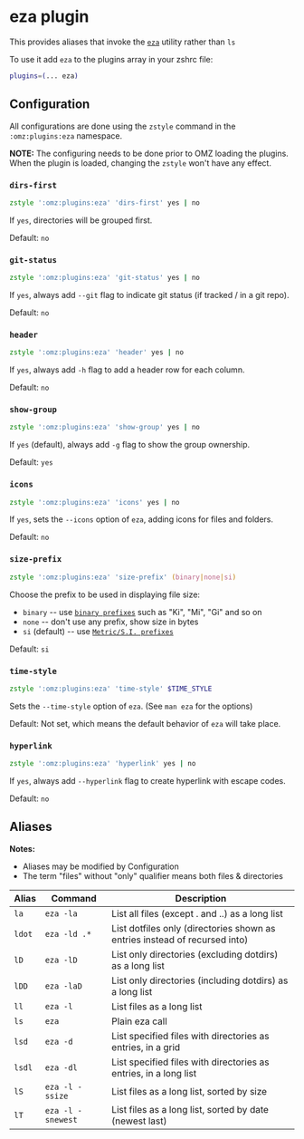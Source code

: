 # eza plugin

This provides aliases that invoke the
[`eza`](HTTPS://GitHub.Com/eza-community/eza) utility rather than `ls`

To use it add `eza` to the plugins array in your zshrc file:

```zsh
plugins=(... eza)
```

## Configuration

All configurations are done using the `zstyle` command in the `:omz:plugins:eza`
namespace.

**NOTE:** The configuring needs to be done prior to OMZ loading the plugins.
When the plugin is loaded, changing the `zstyle` won't have any effect.

### `dirs-first`

```zsh
zstyle ':omz:plugins:eza' 'dirs-first' yes | no
```

If `yes`, directories will be grouped first.

Default: `no`

### `git-status`

```zsh
zstyle ':omz:plugins:eza' 'git-status' yes | no
```

If `yes`, always add `--git` flag to indicate git status (if tracked / in a git
repo).

Default: `no`

### `header`

```zsh
zstyle ':omz:plugins:eza' 'header' yes | no
```

If `yes`, always add `-h` flag to add a header row for each column.

Default: `no`

### `show-group`

```zsh
zstyle ':omz:plugins:eza' 'show-group' yes | no
```

If `yes` (default), always add `-g` flag to show the group ownership.

Default: `yes`

### `icons`

```zsh
zstyle ':omz:plugins:eza' 'icons' yes | no
```

If `yes`, sets the `--icons` option of `eza`, adding icons for files and
folders.

Default: `no`

### `size-prefix`

```zsh
zstyle ':omz:plugins:eza' 'size-prefix' (binary|none|si)
```

Choose the prefix to be used in displaying file size:

-   `binary` -- use
    [`binary prefixes`](https://en.wikipedia.org/wiki/Binary_prefix) such as "Ki",
    "Mi", "Gi" and so on
-   `none` -- don't use any prefix, show size in bytes
-   `si` (default) -- use
    [`Metric/S.I. prefixes`](https://en.wikipedia.org/wiki/Metric_prefix)

Default: `si`

### `time-style`

```zsh
zstyle ':omz:plugins:eza' 'time-style' $TIME_STYLE
```

Sets the `--time-style` option of `eza`. (See `man eza` for the options)

Default: Not set, which means the default behavior of `eza` will take place.

### `hyperlink`

```zsh
zstyle ':omz:plugins:eza' 'hyperlink' yes | no
```

If `yes`, always add `--hyperlink` flag to create hyperlink with escape codes.

Default: `no`

## Aliases

**Notes:**

-   Aliases may be modified by Configuration
-   The term "files" without "only" qualifier means both files & directories

| Alias  | Command           | Description                                                                |
| ------ | ----------------- | -------------------------------------------------------------------------- |
| `la`   | `eza -la`         | List all files (except . and ..) as a long list                            |
| `ldot` | `eza -ld .*`      | List dotfiles only (directories shown as entries instead of recursed into) |
| `lD`   | `eza -lD`         | List only directories (excluding dotdirs) as a long list                   |
| `lDD`  | `eza -laD`        | List only directories (including dotdirs) as a long list                   |
| `ll`   | `eza -l`          | List files as a long list                                                  |
| `ls`   | `eza`             | Plain eza call                                                             |
| `lsd`  | `eza -d`          | List specified files with directories as entries, in a grid                |
| `lsdl` | `eza -dl`         | List specified files with directories as entries, in a long list           |
| `lS`   | `eza -l -ssize`   | List files as a long list, sorted by size                                  |
| `lT`   | `eza -l -snewest` | List files as a long list, sorted by date (newest last)                    |

